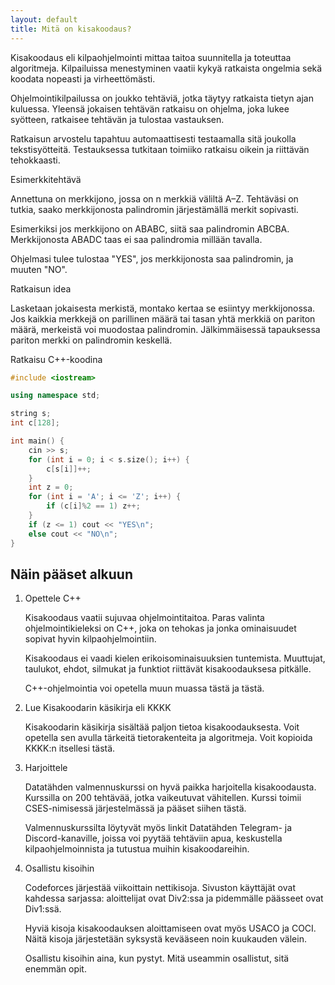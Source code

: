 ```yaml
---
layout: default
title: Mitä on kisakoodaus?
---
```


Kisakoodaus eli kilpaohjelmointi mittaa taitoa suunnitella ja toteuttaa algoritmeja. Kilpailuissa menestyminen vaatii kykyä ratkaista ongelmia sekä koodata nopeasti ja virheettömästi.

Ohjelmointikilpailussa on joukko tehtäviä, jotka täytyy ratkaista tietyn ajan kuluessa. Yleensä jokaisen tehtävän ratkaisu on ohjelma, joka lukee syötteen, ratkaisee tehtävän ja tulostaa vastauksen.

Ratkaisun arvostelu tapahtuu automaattisesti testaamalla sitä joukolla tekstisyötteitä. Testauksessa tutkitaan toimiiko ratkaisu oikein ja riittävän tehokkaasti.


Esimerkkitehtävä

Annettuna on merkkijono, jossa on n merkkiä väliltä A–Z. Tehtäväsi on tutkia, saako merkkijonosta palindromin järjestämällä merkit sopivasti.

Esimerkiksi jos merkkijono on ABABC, siitä saa palindromin ABCBA. Merkkijonosta ABADC taas ei saa palindromia millään tavalla.

Ohjelmasi tulee tulostaa "YES", jos merkkijonosta saa palindromin, ja muuten "NO".


Ratkaisun idea

Lasketaan jokaisesta merkistä, montako kertaa se esiintyy merkkijonossa. Jos kaikkia merkkejä on parillinen määrä tai tasan yhtä merkkiä on pariton määrä, merkeistä voi muodostaa palindromin. Jälkimmäisessä tapauksessa pariton merkki on palindromin keskellä.

Ratkaisu C++-koodina

```c++
#include <iostream>

using namespace std;

string s;
int c[128];

int main() {
    cin >> s;
    for (int i = 0; i < s.size(); i++) {
        c[s[i]]++;
    }
    int z = 0;
    for (int i = 'A'; i <= 'Z'; i++) {
        if (c[i]%2 == 1) z++;
    }
    if (z <= 1) cout << "YES\n";
    else cout << "NO\n";
}
```
## Näin pääset alkuun

1. Opettele C++

    Kisakoodaus vaatii sujuvaa ohjelmointitaitoa. Paras valinta ohjelmointikieleksi on C++, joka on tehokas ja jonka ominaisuudet sopivat hyvin kilpaohjelmointiin.

    Kisakoodaus ei vaadi kielen erikoisominaisuuksien tuntemista. Muuttujat, taulukot, ehdot, silmukat ja funktiot riittävät kisakoodauksesa pitkälle.

    C++-ohjelmointia voi opetella muun muassa tästä ja tästä.


2. Lue Kisakoodarin käsikirja eli KKKK

    Kisakoodarin käsikirja sisältää paljon tietoa kisakoodauksesta. Voit opetella sen avulla tärkeitä tietorakenteita ja algoritmeja. Voit kopioida KKKK:n itsellesi tästä.


3. Harjoittele

    Datatähden valmennuskurssi on hyvä paikka harjoitella kisakoodausta. Kurssilla on 200 tehtävää, jotka vaikeutuvat vähitellen. Kurssi toimii CSES-nimisessä järjestelmässä ja pääset siihen tästä.

    Valmennuskurssilta löytyvät myös linkit Datatähden Telegram- ja Discord-kanaville, joissa voi pyytää tehtäviin apua, keskustella kilpaohjelmoinnista ja tutustua muihin kisakoodareihin.


4. Osallistu kisoihin

    Codeforces järjestää viikoittain nettikisoja. Sivuston käyttäjät ovat kahdessa sarjassa: aloittelijat ovat Div2:ssa ja pidemmälle päässeet ovat Div1:ssä.

    Hyviä kisoja kisakoodauksen aloittamiseen ovat myös USACO ja COCI. Näitä kisoja järjestetään syksystä kevääseen noin kuukauden välein.

    Osallistu kisoihin aina, kun pystyt. Mitä useammin osallistut, sitä enemmän opit.